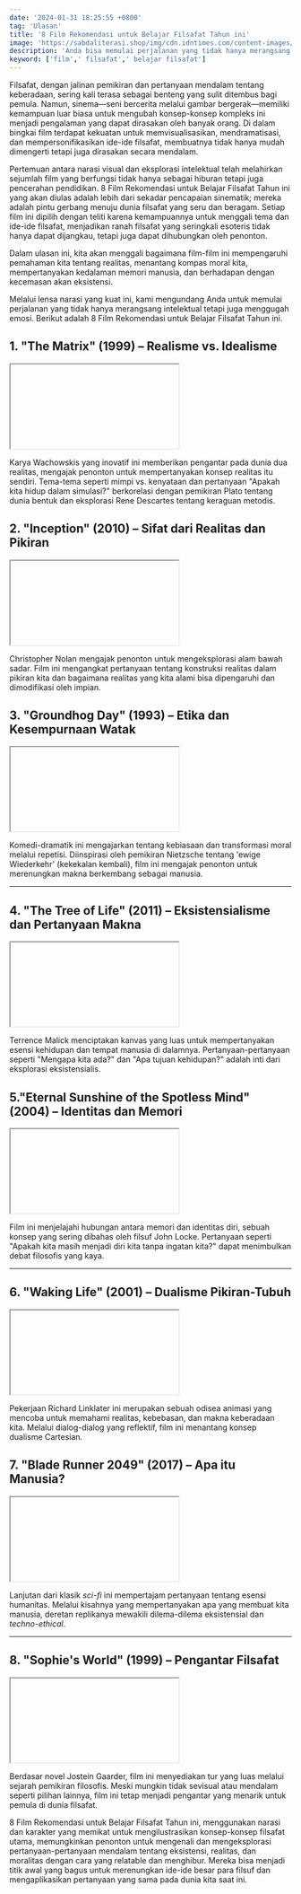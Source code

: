 ```yaml
---
date: '2024-01-31 18:25:55 +0800'
tag: 'Ulasan'
title: '8 Film Rekomendasi untuk Belajar Filsafat Tahun ini'
image: 'https://sabdaliterasi.shop/img/cdn.idntimes.com/content-images/community/2019/09/the-lobster-movie-trailer-images-stills-colin-farrell-rachel-weisz-768x410-47e678dcf71f4f7250e9bdbf1750de9b.png'
description: 'Anda bisa memulai perjalanan yang tidak hanya merangsang intelektual tetapi juga menggugah emosi. Berikut 8 Film Rekomendasi untuk Belajar Filsafat Tahun ini.'
keyword: ['film',' filsafat',' belajar filsafat']
---
```

<p> Filsafat, dengan jalinan pemikiran dan pertanyaan mendalam tentang keberadaan, sering kali terasa sebagai benteng yang sulit ditembus bagi pemula. Namun, sinema—seni bercerita melalui gambar bergerak—memiliki kemampuan luar biasa untuk mengubah konsep-konsep kompleks ini menjadi pengalaman yang dapat dirasakan oleh banyak orang. Di dalam bingkai film terdapat kekuatan untuk memvisualisasikan, mendramatisasi, dan mempersonifikasikan ide-ide filsafat, membuatnya tidak hanya mudah dimengerti tetapi juga dirasakan secara mendalam. </p> <p> Pertemuan antara narasi visual dan eksplorasi intelektual telah melahirkan sejumlah film yang berfungsi tidak hanya sebagai hiburan tetapi juga pencerahan pendidikan. 8 Film Rekomendasi untuk Belajar Filsafat Tahun ini yang akan diulas adalah lebih dari sekadar pencapaian sinematik; mereka adalah pintu gerbang menuju dunia filsafat yang seru dan beragam. Setiap film ini dipilih dengan teliti karena kemampuannya untuk menggali tema dan ide-ide filsafat, menjadikan ranah filsafat yang seringkali esoteris tidak hanya dapat dijangkau, tetapi juga dapat dihubungkan oleh penonton. </p> <p> Dalam ulasan ini, kita akan menggali bagaimana film-film ini mempengaruhi pemahaman kita tentang realitas, menantang kompas moral kita, mempertanyakan kedalaman memori manusia, dan berhadapan dengan kecemasan akan eksistensi. </p> <p> Melalui lensa narasi yang kuat ini, kami mengundang Anda untuk memulai perjalanan yang tidak hanya merangsang intelektual tetapi juga menggugah emosi. Berikut adalah 8 Film Rekomendasi untuk Belajar Filsafat Tahun ini. </p> <h2> 1. "The Matrix" (1999) – Realisme vs. Idealisme </h2> <!--[ Lazysize iframe ]--> <div class='ytShdw'> <div class='videoYt'> <iframe title='The Matrix 1999' class='lazy' data-src='//www.youtube.com/embed/vKQi3bBA1y8' allow='accelerometer; autoplay; clipboard-write; encrypted-media; gyroscope; picture-in-picture' allowfullscreen></iframe> </div> </div> <p> Karya Wachowskis yang inovatif ini memberikan pengantar pada dunia dua realitas, mengajak penonton untuk mempertanyakan konsep realitas itu sendiri. Tema-tema seperti mimpi vs. kenyataan dan pertanyaan "Apakah kita hidup dalam simulasi?" berkorelasi dengan pemikiran Plato tentang dunia bentuk dan eksplorasi Rene Descartes tentang keraguan metodis. </p> <h2> 2. "Inception" (2010) – Sifat dari Realitas dan Pikiran </h2> <!--[ Lazysize iframe ]--> <div class='ytShdw'> <div class='videoYt'> <iframe title='Inception 2010' class='lazy' data-src='//www.youtube.com/embed/YoHD9XEInc0' allow='accelerometer; autoplay; clipboard-write; encrypted-media; gyroscope; picture-in-picture' allowfullscreen></iframe> </div> </div> <p> Christopher Nolan mengajak penonton untuk mengeksplorasi alam bawah sadar. Film ini mengangkat pertanyaan tentang konstruksi realitas dalam pikiran kita dan bagaimana realitas yang kita alami bisa dipengaruhi dan dimodifikasi oleh impian. </p> <h2> 3. "Groundhog Day" (1993) – Etika dan Kesempurnaan Watak </h2> <!--[ Lazysize iframe ]--> <div class='ytShdw'> <div class='videoYt'> <iframe title='Groundhog Day 1993' class='lazy' data-src='//www.youtube.com/embed/GncQtURdcE4' allow='accelerometer; autoplay; clipboard-write; encrypted-media; gyroscope; picture-in-picture' allowfullscreen></iframe> </div> </div> <p> Komedi-dramatik ini mengajarkan tentang kebiasaan dan transformasi moral melalui repetisi. Diinspirasi oleh pemikiran Nietzsche tentang 'ewige Wiederkehr' (kekekalan kembali), film ini mengajak penonton untuk merenungkan makna berkembang sebagai manusia. </p> <hr> <h2> 4. "The Tree of Life" (2011) – Eksistensialisme dan Pertanyaan Makna </h2> <!--[ Lazysize iframe ]--> <div class='ytShdw'> <div class='videoYt'> <iframe title='The Tree of Life 2011' class='lazy' data-src='//www.youtube.com/embed/RrAz1YLh8nY' allow='accelerometer; autoplay; clipboard-write; encrypted-media; gyroscope; picture-in-picture' allowfullscreen></iframe> </div> </div> <p> Terrence Malick menciptakan kanvas yang luas untuk mempertanyakan esensi kehidupan dan tempat manusia di dalamnya. Pertanyaan-pertanyaan seperti "Mengapa kita ada?" dan "Apa tujuan kehidupan?" adalah inti dari eksplorasi eksistensialis. </p> <h2> 5."Eternal Sunshine of the Spotless Mind" (2004) – Identitas dan Memori </h2> <!--[ Lazysize iframe ]--> <div class='ytShdw'> <div class='videoYt'> <iframe title='Eternal Sunshine of the Spotless Mind 2004' class='lazy' data-src='//www.youtube.com/embed/07-QBnEkgXU' allow='accelerometer; autoplay; clipboard-write; encrypted-media; gyroscope; picture-in-picture' allowfullscreen></iframe> </div> </div> <p> Film ini menjelajahi hubungan antara memori dan identitas diri, sebuah konsep yang sering dibahas oleh filsuf John Locke. Pertanyaan seperti "Apakah kita masih menjadi diri kita tanpa ingatan kita?" dapat menimbulkan debat filosofis yang kaya. </p> <hr> <h2> 6. "Waking Life" (2001) – Dualisme Pikiran-Tubuh </h2> <!--[ Lazysize iframe ]--> <div class='ytShdw'> <div class='videoYt'> <iframe title='Waking Life 2001' class='lazy' data-src='//www.youtube.com/embed/uk2DeTet98o' allow='accelerometer; autoplay; clipboard-write; encrypted-media; gyroscope; picture-in-picture' allowfullscreen></iframe> </div> </div> <p> Pekerjaan Richard Linklater ini merupakan sebuah odisea animasi yang mencoba untuk memahami realitas, kebebasan, dan makna keberadaan kita. Melalui dialog-dialog yang reflektif, film ini menantang konsep dualisme Cartesian. </p> <h2> 7. "Blade Runner 2049" (2017) – Apa itu Manusia? </h2> <!--[ Lazysize iframe ]--> <div class='ytShdw'> <div class='videoYt'> <iframe title='Blade Runner 2049 2017' class='lazy' data-src='//www.youtube.com/embed/gCcx85zbxz4' allow='accelerometer; autoplay; clipboard-write; encrypted-media; gyroscope; picture-in-picture' allowfullscreen></iframe> </div> </div> <p> Lanjutan dari klasik <i>sci-fi</i> ini mempertajam pertanyaan tentang esensi humanitas. Melalui kisahnya yang mempertanyakan apa yang membuat kita manusia, deretan replikanya mewakili dilema-dilema eksistensial dan <i>techno-ethical</i>. </p> <hr> <h2> 8. "Sophie's World" (1999) – Pengantar Filsafat </h2> <!--[ Lazysize iframe ]--> <div class='ytShdw'> <div class='videoYt'> <iframe title='Sophies World 1999' class='lazy' data-src='//www.youtube.com/embed/HmHvryunCxI' allow='accelerometer; autoplay; clipboard-write; encrypted-media; gyroscope; picture-in-picture' allowfullscreen></iframe> </div> </div> <p> Berdasar novel Jostein Gaarder, film ini menyediakan tur yang luas melalui sejarah pemikiran filosofis. Meski mungkin tidak sevisual atau mendalam seperti pilihan lainnya, film ini tetap menjadi pengantar yang menarik untuk pemula di dunia filsafat. </p> <p> 8 Film Rekomendasi untuk Belajar Filsafat Tahun ini, menggunakan narasi dan karakter yang memikat untuk mengilustrasikan konsep-konsep filsafat utama, memungkinkan penonton untuk mengenali dan mengeksplorasi pertanyaan-pertanyaan mendalam tentang eksistensi, realitas, dan moralitas dengan cara yang relatable dan menghibur. Mereka bisa menjadi titik awal yang bagus untuk merenungkan ide-ide besar para filsuf dan mengaplikasikan pertanyaan yang sama pada dunia kita saat ini.&nbsp; </p>